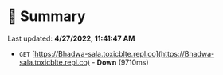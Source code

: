 # 📖 Summary
Last updated: **4/27/2022, 11:41:47 AM**

- `GET` [https://Bhadwa-sala.toxicblte.repl.co](https://Bhadwa-sala.toxicblte.repl.co) - **Down** (9710ms)
